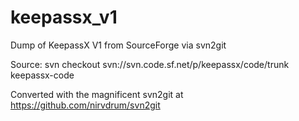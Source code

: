 keepassx_v1
===========

Dump of KeepassX V1 from SourceForge via svn2git

Source: svn checkout svn://svn.code.sf.net/p/keepassx/code/trunk keepassx-code

Converted with the magnificent svn2git at https://github.com/nirvdrum/svn2git
